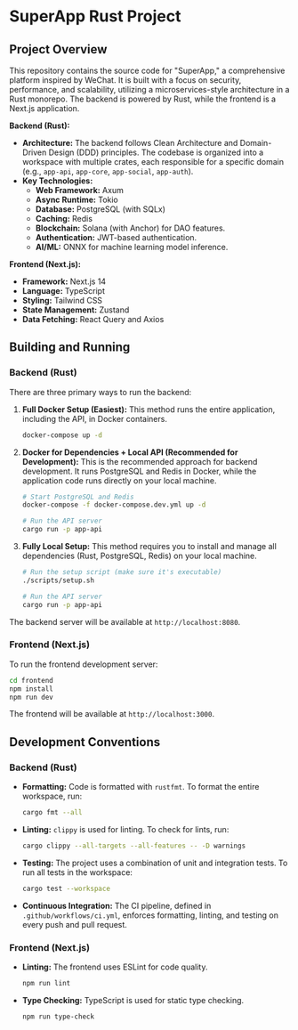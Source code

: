 # SuperApp Rust Project

## Project Overview

This repository contains the source code for "SuperApp," a comprehensive platform inspired by WeChat. It is built with a focus on security, performance, and scalability, utilizing a microservices-style architecture in a Rust monorepo. The backend is powered by Rust, while the frontend is a Next.js application.

**Backend (Rust):**

*   **Architecture:** The backend follows Clean Architecture and Domain-Driven Design (DDD) principles. The codebase is organized into a workspace with multiple crates, each responsible for a specific domain (e.g., `app-api`, `app-core`, `app-social`, `app-auth`).
*   **Key Technologies:**
    *   **Web Framework:** Axum
    *   **Async Runtime:** Tokio
    *   **Database:** PostgreSQL (with SQLx)
    *   **Caching:** Redis
    *   **Blockchain:** Solana (with Anchor) for DAO features.
    *   **Authentication:** JWT-based authentication.
    *   **AI/ML:** ONNX for machine learning model inference.

**Frontend (Next.js):**

*   **Framework:** Next.js 14
*   **Language:** TypeScript
*   **Styling:** Tailwind CSS
*   **State Management:** Zustand
*   **Data Fetching:** React Query and Axios

## Building and Running

### Backend (Rust)

There are three primary ways to run the backend:

1.  **Full Docker Setup (Easiest):** This method runs the entire application, including the API, in Docker containers.
    ```bash
    docker-compose up -d
    ```

2.  **Docker for Dependencies + Local API (Recommended for Development):** This is the recommended approach for backend development. It runs PostgreSQL and Redis in Docker, while the application code runs directly on your local machine.
    ```bash
    # Start PostgreSQL and Redis
    docker-compose -f docker-compose.dev.yml up -d

    # Run the API server
    cargo run -p app-api
    ```

3.  **Fully Local Setup:** This method requires you to install and manage all dependencies (Rust, PostgreSQL, Redis) on your local machine.
    ```bash
    # Run the setup script (make sure it's executable)
    ./scripts/setup.sh

    # Run the API server
    cargo run -p app-api
    ```

The backend server will be available at `http://localhost:8080`.

### Frontend (Next.js)

To run the frontend development server:

```bash
cd frontend
npm install
npm run dev
```

The frontend will be available at `http://localhost:3000`.

## Development Conventions

### Backend (Rust)

*   **Formatting:** Code is formatted with `rustfmt`. To format the entire workspace, run:
    ```bash
    cargo fmt --all
    ```
*   **Linting:** `clippy` is used for linting. To check for lints, run:
    ```bash
    cargo clippy --all-targets --all-features -- -D warnings
    ```
*   **Testing:** The project uses a combination of unit and integration tests. To run all tests in the workspace:
    ```bash
    cargo test --workspace
    ```
*   **Continuous Integration:** The CI pipeline, defined in `.github/workflows/ci.yml`, enforces formatting, linting, and testing on every push and pull request.

### Frontend (Next.js)

*   **Linting:** The frontend uses ESLint for code quality.
    ```bash
    npm run lint
    ```
*   **Type Checking:** TypeScript is used for static type checking.
    ```bash
    npm run type-check
    ```

